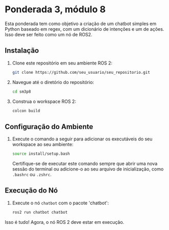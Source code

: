 # Ponderada 3, módulo 8

Esta ponderada tem como objetivo a criação de um chatbot simples em Python baseado em regex, com um dicionário de intenções e um de ações. Isso deve ser feito como um nó de ROS2.

## Instalação

1. Clone este repositório em seu ambiente ROS 2:

    ```bash
    git clone https://github.com/seu_usuario/seu_repositorio.git
    ```

2. Navegue até o diretório do repositório:

    ```bash
    cd sm3p8
    ```

3. Construa o workspace ROS 2:

    ```bash
    colcon build
    ```

## Configuração do Ambiente

1. Execute o comando a seguir para adicionar os executáveis do seu workspace ao seu ambiente:

    ```bash
    source install/setup.bash
    ```

    Certifique-se de executar este comando sempre que abrir uma nova sessão do terminal ou adicione-o ao seu arquivo de inicialização, como `.bashrc` ou `.zshrc`.

## Execução do Nó

1. Execute o nó `chatbot` com o pacote 'chatbot':

    ```bash
    ros2 run chatbot chatbot
    ```

Isso é tudo! Agora, o nó ROS 2 deve estar em execução.